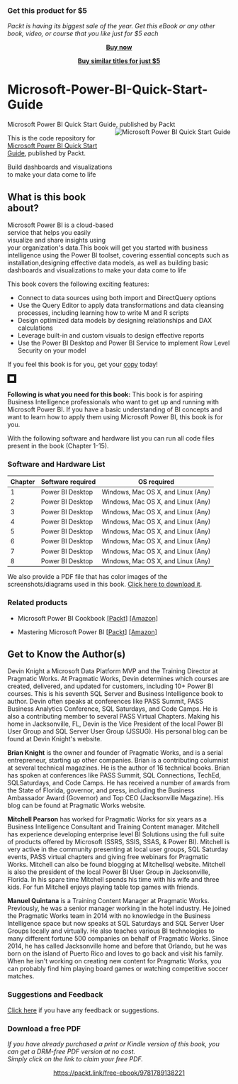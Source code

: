 
### Get this product for $5

<i>Packt is having its biggest sale of the year. Get this eBook or any other book, video, or course that you like just for $5 each</i>


<b><p align='center'>[Buy now](https://packt.link/9781789138221)</p></b>


<b><p align='center'>[Buy similar titles for just $5](https://subscription.packtpub.com/search)</p></b>


# Microsoft-Power-BI-Quick-Start-Guide
Microsoft Power BI Quick Start Guide, published by Packt
<a href="https://www.packtpub.com/big-data-and-business-intelligence/microsoft-power-bi-quick-start-guide?utm_source=github&utm_medium=repository&utm_campaign=9781789138221"><img src="https://d1ldz4te4covpm.cloudfront.net/sites/default/files/imagecache/ppv4_main_book_cover/B10487.png" alt="Microsoft Power BI Quick Start Guide" height="256px" align="right"></a>

This is the code repository for [Microsoft Power BI Quick Start Guide](https://www.packtpub.com/big-data-and-business-intelligence/microsoft-power-bi-quick-start-guide?utm_source=github&utm_medium=repository&utm_campaign=9781789138221), published by Packt.

Build dashboards and visualizations to make your data come to life

## What is this book about?
Microsoft Power BI is a cloud-based service that helps you easily visualize and share insights using your organization's data.This book will get you started with business intelligence using the Power BI toolset, covering essential concepts such as installation,designing effective data models, as well as building basic dashboards and visualizations to make your data come to life

This book covers the following exciting features:
* Connect to data sources using both import and DirectQuery options
* Use the Query Editor to apply data transformations and data cleansing processes, including learning how to write M and R scripts
* Design optimized data models by designing relationships and DAX calculations
* Leverage built-in and custom visuals to design effective reports
* Use the Power BI Desktop and Power BI Service to implement Row Level Security on your model

If you feel this book is for you, get your [copy](https://www.amazon.com/dp/1789138221) today!

<a href="https://www.packtpub.com/?utm_source=github&utm_medium=banner&utm_campaign=GitHubBanner"><img src="https://raw.githubusercontent.com/PacktPublishing/GitHub/master/GitHub.png" 
alt="https://www.packtpub.com/" border="5" /></a>



**Following is what you need for this book:**
This book is for aspiring Business Intelligence professionals who want to get up and running with Microsoft Power BI. If you have a basic understanding of BI concepts and want to learn how to apply them using Microsoft Power BI, this book is for you.

With the following software and hardware list you can run all code files present in the book (Chapter 1-15).

### Software and Hardware List

| Chapter  | Software required         | OS required                        |
| -------- | --------------------------| -----------------------------------|
| 1        | Power BI Desktop          | Windows, Mac OS X, and Linux (Any) |
| 2        | Power BI Desktop          | Windows, Mac OS X, and Linux (Any) |
| 3        | Power BI Desktop          | Windows, Mac OS X, and Linux (Any) |
| 4        | Power BI Desktop          | Windows, Mac OS X, and Linux (Any) |
| 5        | Power BI Desktop          | Windows, Mac OS X, and Linux (Any) |
| 6        | Power BI Desktop          | Windows, Mac OS X, and Linux (Any) |
| 7        | Power BI Desktop          | Windows, Mac OS X, and Linux (Any) |
| 8        | Power BI Desktop          | Windows, Mac OS X, and Linux (Any) |


We also provide a PDF file that has color images of the screenshots/diagrams used in this book. [Click here to download it](https://www.packtpub.com/sites/default/files/downloads/MicrosoftPowerBIQuickStartGuide_ColorImages.pdf).

### Related products <Other books you may enjoy>
* Microsoft Power BI Cookbook [[Packt]](https://www.packtpub.com/big-data-and-business-intelligence/microsoft-power-bi-cookbook?utm_source=github&utm_medium=repository&utm_campaign=9781788290142) [[Amazon]](https://www.amazon.com/dp/1788290143)

* Mastering Microsoft Power BI [[Packt]](https://www.packtpub.com/big-data-and-business-intelligence/mastering-microsoft-power-bi?utm_source=github&utm_medium=repository&utm_campaign=9781788297233) [[Amazon]](https://www.amazon.com/dp/1788297237)

## Get to Know the Author(s)
Devin Knight
a Microsoft Data Platform MVP and the Training Director at Pragmatic Works. At Pragmatic Works, Devin determines which courses are created, delivered, and updated for customers, including 10+ Power BI courses. This is his seventh SQL Server and Business Intelligence book to author. Devin often speaks at conferences like PASS Summit, PASS Business Analytics Conference, SQL Saturdays, and Code Camps. He is also a contributing member to several PASS Virtual Chapters. Making his home in Jacksonville, FL, Devin is the Vice President of the local Power BI User Group and SQL Server User Group (JSSUG). His personal blog can be found at Devin Knight's website.
 
**Brian Knight**
is the owner and founder of Pragmatic Works, and is a serial entrepreneur, starting up other companies. Brian is a contributing columnist at several technical magazines. He is the author of 16 technical books. Brian has spoken at conferences like PASS Summit, SQL Connections, TechEd, SQLSaturdays, and Code Camps. He has received a number of awards from the State of Florida, governor, and press, including the Business Ambassador Award (Governor) and Top CEO (Jacksonville Magazine). His blog can be found at Pragmatic Works website.
 
 **Mitchell Pearson**
has worked for Pragmatic Works for six years as a Business Intelligence Consultant and Training Content manager. Mitchell has experience developing enterprise level BI Solutions using the full suite of products offered by Microsoft (SSRS, SSIS, SSAS, & Power BI). Mitchell is very active in the community presenting at local user groups, SQL Saturday events, PASS virtual chapters and giving free webinars for Pragmatic Works. Mitchell can also be found blogging at Mitchellsql website. Mitchell is also the president of the local Power BI User Group in Jacksonville, Florida. In his spare time Mitchell spends his time with his wife and three kids. For fun Mitchell enjoys playing table top games with friends.

**Manuel Quintana**
is a Training Content Manager at Pragmatic Works. Previously, he was a senior manager working in the hotel industry. He joined the Pragmatic Works team in 2014 with no knowledge in the Business Intelligence space but now speaks at SQL Saturdays and SQL Server User Groups locally and virtually. He also teaches various BI technologies to many different fortune 500 companies on behalf of Pragmatic Works. Since 2014, he has called Jacksonville home and before that Orlando, but he was born on the island of Puerto Rico and loves to go back and visit his family. When he isn't working on creating new content for Pragmatic Works, you can probably find him playing board games or watching competitive soccer matches.


### Suggestions and Feedback
[Click here](https://docs.google.com/forms/d/e/1FAIpQLSdy7dATC6QmEL81FIUuymZ0Wy9vH1jHkvpY57OiMeKGqib_Ow/viewform) if you have any feedback or suggestions.
### Download a free PDF

 <i>If you have already purchased a print or Kindle version of this book, you can get a DRM-free PDF version at no cost.<br>Simply click on the link to claim your free PDF.</i>
<p align="center"> <a href="https://packt.link/free-ebook/9781789138221">https://packt.link/free-ebook/9781789138221 </a> </p>